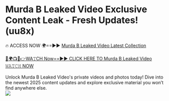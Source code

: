 # Murda B Leaked Video Exclusive Content Leak - Fresh Updates! (uu8x)

🔥 ACCESS NOW 🌍==►► <a href="https://tinyurl.com/kvy9nzfs" rel="nofollow">Murda B Leaked Video Latest Collection</a>
<br><br>
[🔴🌍📺📱👉WA𝚃CH Now==►► CLICK HERE TO Murda B Leaked Video 𝚆𝙰𝚃𝙲𝙷 NOW](https://tinyurl.com/kvy9nzfs)
<br><br>
Unlock Murda B Leaked Video's private videos and photos today! Dive into the newest 2025 content updates and explore exclusive material you won’t find anywhere else.
<br>
<a href="https://tinyurl.com/kvy9nzfs" rel="nofollow" data-target="animated-image.originalLink"><img src="https://camo.githubusercontent.com/8a4f000d20f83aca3bf7ec5f350d767afa0574a8a352519fd8cfa583a6f93a33/68747470733a2f2f692e696d6775722e636f6d2f644a486b345a712e676966" data-canonical-src="https://i.imgur.com/dJHk4Zq.gif" style="max-width: 100%; display: inline-block;" data-target="animated-image.originalImage"></a>
<br>
